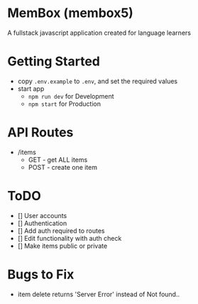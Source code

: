 # MemBox (membox5)
A fullstack javascript application created for language learners

# Getting Started
* copy `.env.example` to `.env`, and set the required values
* start app
  * `npm run dev` for Development
  * `npm start` for Production

# API Routes
* /items
  * GET - get ALL items
  * POST - create one item

# ToDO
- [] User accounts
- [] Authentication
- [] Add auth required to routes
- [] Edit functionality with auth check
- [] Make items public or private

# Bugs to Fix
- item delete returns 'Server Error' instead of Not found..